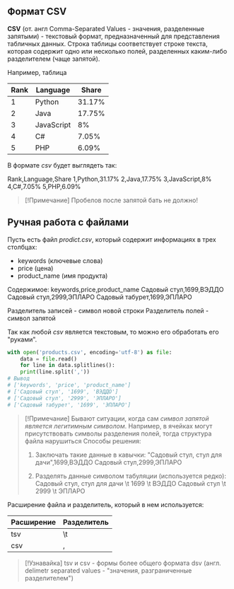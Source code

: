 ## Формат CSV 

**CSV** (от. англ Comma-Separated Values - значения, разделенные запятыми) - текстовый формат, предназначенный для представления табличных данных. Строка таблицы соответствует строке текста, которая содержит одно или несколько полей, разделенных каким-либо разделителем (чаще запятой).

Например, таблица

| Rank | Language   | Share  |
| ---- | ---------- | ------ |
| 1    | Python     | 31.17% |
| 2    | Java       | 17.75% |
| 3    | JavaScript | 8%     |
| 4    | C#         | 7.05%  |
| 5    | PHP        | 6.09%  |
В формате *csv* будет выглядеть так:

Rank,Language,Share 
1,Python,31.17% 
2,Java,17.75% 
3,JavaScript,8% 
4,C#,7.05% 
5,PHP,6.09%

> [!Примечание]
> Пробелов после запятой бать не должно!

## Ручная работа с файлами

Пусть есть файл *prodict.csv*, который содержит информациях в трех столбцах:
* keywords (ключевые слова)
* price (цена)
* product_name (имя продукта)

Содержимое:
keywords,price,product_name 
Садовый стул,1699,ВЭДДО
Садовый стул,2999,ЭПЛАРО
Садовый табурет,1699,ЭПЛАРО

Разделитель записей - символ новой строки
Разделитель полей - символ запятой

Так как любой *csv* является текстовым, то можно его обработать его "руками".

``` python
with open('products.csv', encoding='utf-8') as file: 
	data = file.read() 
	for line in data.splitlines(): 
	print(line.split(','))
# Вывод
# ['keywords', 'price', 'product_name']
# ['Садовый стул', '1699', 'ВЭДДО'] 
# ['Садовый стул', '2999', 'ЭПЛАРО'] 
# ['Садовый табурет', '1699', 'ЭПЛАРО']
```

> [!Примечание]
> Бывают ситуации, когда сам *символ запятой является легитимным символом*. Например, в ячейках могут присутствовать символы разделения полей, тогда структура файла нарушиться
> Способы решения:
> 1. Заключать такие данные в кавычки: 
> "Садовый стул, стул для дачи",1699,ВЭДДО
> Садовый стул,2999,ЭПЛАРО
> 
> 2. Разделять данные символом табуляции (используется редко):
> Садовый стул, стул для дачи \\t 1699 \\t ВЭДДО 
> Садовый стул \\t 2999 \\t ЭПЛАРО
> 

Расширение файла и разделитель, который в нем используется:

| Расширение | Разделитель |
| ---------- | ----------- |
| tsv        | \\t         |
| csv        | ,           |

> [!Узнавайка]
> tsv и csv - формы более общего формата dsv (англ. delimetr separated values - "значения, разграниченные разделителем")







